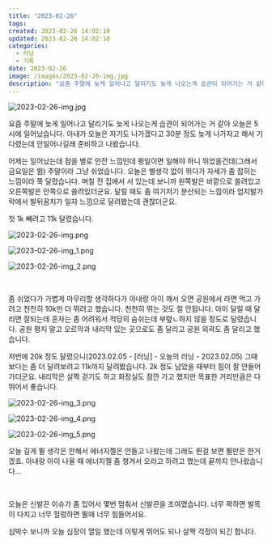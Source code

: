 ```yaml
---
title: "2023-02-26"
tags:
created: 2023-02-26 14:02:10
updated: 2023-02-26 14:02:10
categories:
  - 러닝
  - 기록
date: 2023-02-26
image: /images/2023-02-26-img.jpg
description: "요즘 주말에 늦게 일어나고 달리기도 늦게 나오는게 습관이 되어가는 거 같아 오늘은 5시에 일어났습니다. 아내가 오늘은 자기도 나가겠다고 30분 정도 늦게 나가자고 해서 기다렸는데 안일어나길래 준비하고 나왔습니다. 어제는 일어났는데 잠을 별로 안잔 느낌인데 평일이면 일해야 하니 뛰었을건데"
---
```


![2023-02-26-img.jpg](/images/2023-02-26-img.jpg)
 
 

요즘 주말에 늦게 일어나고 달리기도 늦게 나오는게 습관이 되어가는 거 같아 오늘은 5시에 일어났습니다. 아내가 오늘은 자기도 나가겠다고 30분 정도 늦게 나가자고 해서 기다렸는데 안일어나길래 준비하고 나왔습니다.

어제는 일어났는데 잠을 별로 안잔 느낌인데 평일이면 일해야 하니 뛰었을건데(그래서 금요일은 뜀) 주말이라 그냥 쉬었습니다. 오늘은 별생각 없이 뛰다가 자세가 좀 잡히는 느낌이라 쭉 달렸습니다. 며칠 전 집에서 서 있는데 보니까 왼쪽발은 바깥으로 쏠려있고 오른쪽발은 안쪽으로 쏠려있더군요. 달릴 때도 좀 여기저기 분산되는 느낌이라 엄지발가락에서 발뒤꿈치가 일자 느낌으로 달려봤는데 괜찮더군요.

첫 1k 빼려고 11k 달렸습니다. 

 
 ![2023-02-26-img.png](/images/2023-02-26-img.png)
 
 

 
 ![2023-02-26-img_1.png](/images/2023-02-26-img_1.png)
 
 

 
 ![2023-02-26-img_2.png](/images/2023-02-26-img_2.png)
 
 

 

좀 쉬었다가 가볍게 마무리할 생각하다가 아내랑 아이 깨서 오면 공원에서 라면 먹고 가려고 천천히 10k만 더 뛰려고 했습니다. 천천히 뛰는 것도 잘 안됩니다. 아이 달릴 때 달리면 잘되는데 혼자는 좀 어려워서 적당히 숨쉬는데 부렾ㄴ하지 않을 정도로 달렸습니다. 공원 평지 말고 오르막과 내리막 있는 곳으로도 좀 달리고 공원 외곽도 좀 달리고 했습니다.

저번에 20k 정도 달렸으니(2023.02.05 - [러닝] - 오늘의 러닝 - 2023.02.05) 그때보다는 좀 더 달려보려고 11k까지 달려봤습니다. 2k 정도 남았을 때부터 힘이 잘 안들어가더군요. 내리막은 살짝 걷기도 하고 화장실도 잠깐 가고 했지만 목표한 거리만큼은 다 뛰어서 좋습니다.

 
 ![2023-02-26-img_3.png](/images/2023-02-26-img_3.png)
 
 

 
 ![2023-02-26-img_4.png](/images/2023-02-26-img_4.png)
 
 

 
 ![2023-02-26-img_5.png](/images/2023-02-26-img_5.png)
 
 

오늘 길게 뛸 생각은 안해서 에너지젤은 안들고 나왔는데 그래도 뛴걸 보면 뛸만은 한거겠죠. 아내랑 아이 나올 때 에너지젤 좀 챙겨서 오라고 하려고 했는데 끝까지 안나왔습니다...

 

오늘은 신발끈 이슈가 좀 있어서 몇번 멈춰서 신발끈을 조여맸습니다. 너무 꽉하면 발목이 다치고 너무 헐렁하면 뛸때 너무 힘들어서요.

심박수 보니까 오늘 심장이 열일 했는데 이렇게 뛰어도 되나 살짝 걱정이 되긴 합니다.
